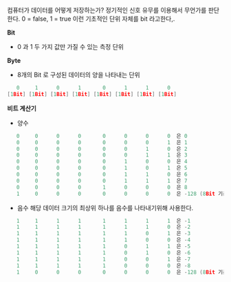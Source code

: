 컴퓨터가 데이터를 어떻게 저장하는가?  정기적인 신호 유무를 이용해서 무언가를 판단한다. 0 = false, 1 = true 이런 기초적인 단위 자체를 bit 라고한다,.

**Bit**
- 0 과 1 두 가지 값만 가질 수 있는 측정 단위
  
**Byte**
- 8개의 Bit 로 구성된 데이터의 양을 나타내는 단위
```C++
   0     1      0      1       0      1      1      0  
[1Bit] [1Bit] [1Bit] [1Bit] [1Bit] [1Bit] [1Bit] [1Bit]  
```

**비트 계산기**
- 양수
```C++
   0     0      0      0       0      0      0      0  은 0
   0     0      0      0       0      0      0      1  은 1
   0     0      0      0       0      0      1      0  은 2
   0     0      0      0       0      0      1      1  은 3
   0     0      0      0       0      1      0      0  은 4
   0     0      0      0       0      1      0      1  은 5
   0     0      0      0       0      1      1      0  은 6
   0     0      0      0       0      1      1      1  은 7
   0     0      0      0       1      0      0      0  은 8
   1     0      0      0       0      0      0      0  은 -128 (8Bit 기준)
   ```
- 음수
해당 데이터 크기의 최상위 하나를 음수를 나타내기위해 사용한다.
```C++
   1     1      1      1       1      1      1      1  은 -1
   1     1      1      1       1      1      1      0  은 -2   
   1     1      1      1       1      1      0      1  은 -3
   1     1      1      1       1      1      0      0  은 -4   
   1     1      1      1       1      0      1      1  은 -5
   1     1      1      1       1      0      1      0  은 -6
   1     1      1      1       1      0      0      1  은 -7
   1     1      1      1       1      0      0      0  은 -8
   1     0      0      0       0      0      0      0  은 -128 (8Bit 기준)
   ```
